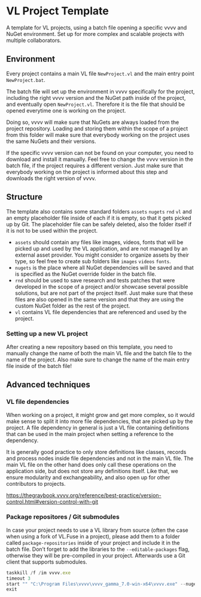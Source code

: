 # VL Project Template

A template for VL projects, using a batch file opening a specific vvvv and NuGet environment.
Set up for more complex and scalable projects with multiple collaborators.

## Environment

Every project contains a main VL file `NewProject.vl` and the main entry point `NewProject.bat`.

The batch file will set up the environment in vvvv specifically for the project, including the right vvvv version and the NuGet path inside of the project, and eventually open `NewProject.vl`. Therefore it is the file that should be opened everytime one is working on the project. 

Doing so, vvvv will make sure that NuGets are always loaded from the project repository. Loading and storing them within the scope of a project from this folder will make sure that everybody working on the project uses the same NuGets and their versions.

If the specific vvvv version can not be found on your computer, you need to download and install it manually. Feel free to change the vvvv version in the batch file, if the project requires a different version. Just make sure that everybody working on the project is informed about this step and downloads the right version of vvvv.

## Structure

The template also contains some standard folders `assets` `nugets` `rnd` `vl` and an empty placeholder file inside of each if it is empty, so that it gets picked up by Git. The placeholder file can be safely deleted, also the folder itself if it is not to be used within the project.

- `assets` should contain any files like images, videos, fonts that will be picked up and used by the VL application, and are not managed by an external asset provider. You might consider to organize assets by their type, so feel free to create sub folders like `images` `videos` `fonts`.
- `nugets` is the place where all NuGet dependencies will be saved and that is specified as the NuGet override folder in the batch file.
- `rnd` should be used to save research and tests patches that were developed in the scope of a project and/or showcase several possible solutions, but are not part of the project itself. Just make sure that these files are also opened in the same version and that they are using the custom NuGet folder as the rest of the project.
- `vl` contains VL file dependencies that are referenced and used by the project.

### Setting up a new VL project

After creating a new repository based on this template, you need to manually change the name of both the main VL file and the batch file to the name of the project. Also make sure to change the name of the main entry file inside of the batch file!

## Advanced techniques

### VL file dependencies

When working on a project, it might grow and get more complex, so it would make sense to split it into more file dependencies, that are picked up by the project. A file dependency in general is just a VL file containing definitions that can be used in the main project when setting a reference to the dependency.

It is generally good practice to only store definitions like classes, records and process nodes inside file dependencies and not in the main VL file. The main VL file on the other hand does only call these operations on the application side, but does not store any definitions itself. Like that, we ensure modularity and exchangeability, and also open up for other contributors to projects. 

https://thegraybook.vvvv.org/reference/best-practice/version-control.html#version-control-with-git

### Package repositores / Git submodules

In case your project needs to use a VL library from source (often the case when using a fork of VL.Fuse in a project), please add them to a folder called `package-repositories` inside of your project and include it in the batch file. Don’t forget to add the libraries to the `--editable-packages` flag, otherwise they will be pre-compiled in your project. Afterwards use a Git client that supports submodules.

```jsx
taskkill /f /im vvvv.exe
timeout 3
start "" "C:\Program Files\vvvv\vvvv_gamma_7.0-win-x64\vvvv.exe" --nuget-path "%~dp0nugets" --package-repositories "%~dp0package-repositories" --editable-packages VL.Fuse --open "%~dp0NewProject.vl"
exit
```
